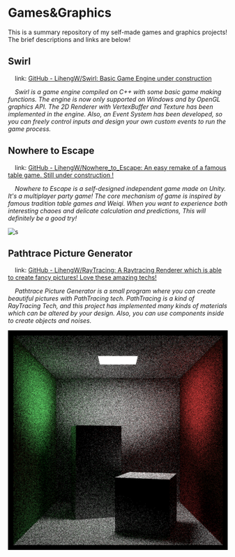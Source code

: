 # Games&Graphics

This is a summary repository of my self-made games and graphics projects! The brief descriptions and links are below!

## Swirl

    link: [GitHub - LihengW/Swirl: Basic Game Engine under construction](https://github.com/LihengW/Swirl)

    *Swirl is a game engine compiled on C++ with some basic game making functions. The engine is now only supported on Windows and by OpenGL graphics API. The 2D Renderer with VertexBuffer and Texture has been implemented in the engine. Also, an Event System has been developed, so you can freely control inputs and design your own custom events to run the game process.*

## Nowhere to Escape

    link: [GitHub - LihengW/Nowhere_to_Escape: An easy remake of a famous table game. Still under construction !](https://github.com/LihengW/Nowhere_to_Escape)

    *Nowhere to Escape is a self-designed independent game made on Unity. It's a multiplayer party game! The core mechanism of game is inspired by famous tradition table games and Weiqi. When you want to experience both interesting chaoes and delicate calculation and predictions, This will definitely be a good try!*

![s](pic/unity.png)

## Pathtrace Picture Generator

    link: [GitHub - LihengW/RayTracing: A Raytracing Renderer which is able to create fancy pictures! Love these amazing techs!](https://github.com/LihengW/RayTracing)

    *Pathtrace Picture Generator is a small program where you can create beautiful pictures with PathTracing tech. PathTracing is a kind of RayTracing Tech, and this project has implemented many kinds of materials which can be altered by your design. Also, you can use components inside to create objects and noises.*

![s](pic/CornellBox.png)
